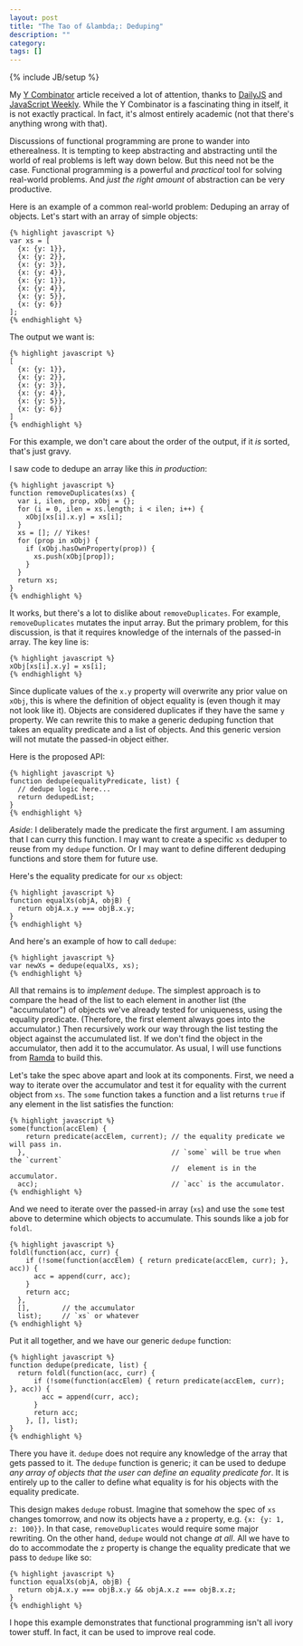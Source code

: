 ```yaml
---
layout: post
title: "The Tao of &lambda;: Deduping"
description: ""
category: 
tags: []
---
```

{% include JB/setup %}

My [Y Combinator](http://buzzdecafe.github.io/code/2013/09/05/javascript-y-combinator/) article received a lot of attention, thanks to [DailyJS](http://dailyjs.com/2013/09/20/ycombinator/) and [JavaScript Weekly](http://javascriptweekly.com/archive/149.html). While the Y Combinator is a fascinating thing in itself, it is not exactly practical. In fact, it's almost entirely academic (not that there's anything wrong with that).

Discussions of functional programming are prone to wander into etherealness. It is tempting to keep abstracting and abstracting until the world of real problems is left way down below. But this need not be the case. Functional programming is a powerful and _practical_ tool for solving real-world problems. And *just the right amount* of abstraction can be very productive. 

Here is an example of a common real-world problem: Deduping an array of objects. Let's start with an array of simple objects:

    {% highlight javascript %}
    var xs = [
      {x: {y: 1}}, 
      {x: {y: 2}}, 
      {x: {y: 3}}, 
      {x: {y: 4}}, 
      {x: {y: 1}}, 
      {x: {y: 4}}, 
      {x: {y: 5}}, 
      {x: {y: 6}}
    ];
    {% endhighlight %}

The output we want is:

    {% highlight javascript %}
    [
      {x: {y: 1}}, 
      {x: {y: 2}}, 
      {x: {y: 3}}, 
      {x: {y: 4}}, 
      {x: {y: 5}}, 
      {x: {y: 6}}
    ]
    {% endhighlight %}

For this example, we don't care about the order of the output, if it _is_ sorted, that's just gravy.

I saw code to dedupe an array like this _in production_:

    {% highlight javascript %}
    function removeDuplicates(xs) {
      var i, ilen, prop, xObj = {};
      for (i = 0, ilen = xs.length; i < ilen; i++) {
        xObj[xs[i].x.y] = xs[i];
      }
      xs = []; // Yikes!
      for (prop in xObj) {
        if (xObj.hasOwnProperty(prop)) {
          xs.push(xObj[prop]);
        }
      }
      return xs;
    }
    {% endhighlight %}

It works, but there's a lot to dislike about `removeDuplicates`. For example, `removeDuplicates` mutates the input array. But the primary problem, for this discussion, is that it requires knowledge of the internals of the passed-in array. The key line is:

    {% highlight javascript %}
    xObj[xs[i].x.y] = xs[i];
    {% endhighlight %}
    
Since duplicate values of the `x.y` property will overwrite any prior value on `xObj`, this is where the definition of object equality is (even though it may not look like it). Objects are considered duplicates if they have the same `y` property. We can rewrite this to make a generic deduping function that takes an equality predicate and a list of objects. And this generic version will not mutate the passed-in object either. 

Here is the proposed API:

    {% highlight javascript %}
    function dedupe(equalityPredicate, list) { 
      // dedupe logic here...
      return dedupedList;
    }
    {% endhighlight %}

_Aside_: I deliberately made the predicate the first argument. I am assuming that I can curry this function. I may want to create a specific `xs` deduper to reuse from my `dedupe` function. Or I may want to define different deduping functions and store them for future use.

Here's the equality predicate for our `xs` object:

    {% highlight javascript %}
    function equalXs(objA, objB) {
      return objA.x.y === objB.x.y;
    }
    {% endhighlight %}

And here's an example of how to call `dedupe`:

    {% highlight javascript %}
    var newXs = dedupe(equalXs, xs);
    {% endhighlight %}

All that remains is to _implement_ `dedupe`. The simplest approach is to compare the head of the list to each element in another list (the "accumulator") of objects we've already tested for uniqueness, using the equality predicate. (Therefore, the first element always goes into the accumulator.) Then recursively work our way through the list testing the object against the accumulated list. If we don't find the object in the accumulator, then add it to the accumulator. As usual, I will use functions from [Ramda](https://github.com/Ramda/ramda) to build this. 

Let's take the spec above apart and look at its components. First, we need a way to iterate over the accumulator and test it for equality with the current object from `xs`. The `some` function takes a function and a list returns `true` if any element in the list satisfies the function: 

    {% highlight javascript %}
    some(function(accElem) {            
        return predicate(accElem, current); // the equality predicate we will pass in.
      },                                    // `some` will be true when the `current` 
                                            //  element is in the accumulator.
      acc);                                 // `acc` is the accumulator.
    {% endhighlight %}

And we need to iterate over the passed-in array (`xs`) and use the `some` test above to determine which objects to accumulate. This sounds like a job for `foldl`. 

    {% highlight javascript %}
    foldl(function(acc, curr) {
        if (!some(function(accElem) { return predicate(accElem, curr); }, acc)) {
          acc = append(curr, acc);
        }
        return acc;
      }, 
      [],        // the accumulator
      list);     // `xs` or whatever
    {% endhighlight %}

Put it all together, and we have our generic `dedupe` function:

    {% highlight javascript %}
    function dedupe(predicate, list) {
      return foldl(function(acc, curr) {
          if (!some(function(accElem) { return predicate(accElem, curr); }, acc)) {
            acc = append(curr, acc);
          }
          return acc;
        }, [], list);
    }
    {% endhighlight %}

There you have it. `dedupe` does not require any knowledge of the array that gets passed to it. The `dedupe` function is generic; it can be used to dedupe _any array of objects that the user can define an equality predicate for_. It is entirely up to the caller to define what equality is for his objects with the equality predicate. 

This design makes `dedupe` robust. Imagine that somehow the spec of `xs` changes tomorrow, and now its objects have a `z` property, e.g. `{x: {y: 1, z: 100}}`. In that case, `removeDuplicates` would require some major rewriting. On the other hand, `dedupe` would not change _at all_. All we have to do to accommodate the `z` property is change the equality predicate that we pass to `dedupe` like so:

    {% highlight javascript %}
    function equalXs(objA, objB) {
      return objA.x.y === objB.x.y && objA.x.z === objB.x.z;
    }
    {% endhighlight %}

I hope this example demonstrates that functional programming isn't all ivory tower stuff. In fact, it can be used to improve real code.



